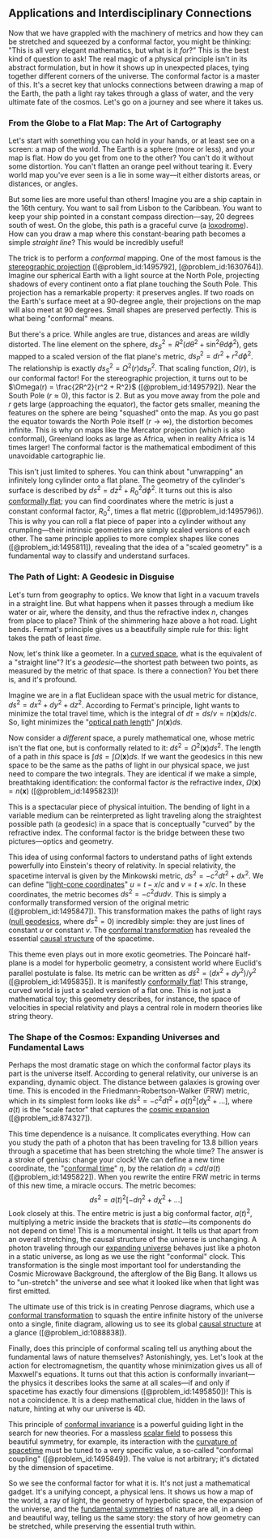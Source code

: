 ## Applications and Interdisciplinary Connections

Now that we have grappled with the machinery of metrics and how they can be stretched and squeezed by a conformal factor, you might be thinking: "This is all very elegant mathematics, but what is it *for*?" This is the best kind of question to ask! The real magic of a physical principle isn't in its abstract formulation, but in how it shows up in unexpected places, tying together different corners of the universe. The conformal factor is a master of this. It's a secret key that unlocks connections between drawing a map of the Earth, the path a light ray takes through a glass of water, and the very ultimate fate of the cosmos. Let's go on a journey and see where it takes us.

### From the Globe to a Flat Map: The Art of Cartography

Let's start with something you can hold in your hands, or at least see on a screen: a map of the world. The Earth is a sphere (more or less), and your map is flat. How do you get from one to the other? You can't do it without some distortion. You can't flatten an orange peel without tearing it. Every world map you've ever seen is a lie in some way—it either distorts areas, or distances, or angles.

But some lies are more useful than others! Imagine you are a ship captain in the 16th century. You want to sail from Lisbon to the Caribbean. You want to keep your ship pointed in a constant compass direction—say, 20 degrees south of west. On the globe, this path is a graceful curve (a [loxodrome](@article_id:263090)). How can you draw a map where this constant-bearing path becomes a simple *straight line*? This would be incredibly useful!

The trick is to perform a *conformal* mapping. One of the most famous is the [stereographic projection](@article_id:141884) ([@problem_id:1495792], [@problem_id:1630764]). Imagine our spherical Earth with a light source at the North Pole, projecting shadows of every continent onto a flat plane touching the South Pole. This projection has a remarkable property: it preserves angles. If two roads on the Earth's surface meet at a 90-degree angle, their projections on the map will also meet at 90 degrees. Small shapes are preserved perfectly. This is what being "conformal" means.

But there's a price. While angles are true, distances and areas are wildly distorted. The line element on the sphere, $ds^2_S = R^2(d\theta^2 + \sin^2\theta d\phi^2)$, gets mapped to a scaled version of the flat plane's metric, $ds^2_P = dr^2 + r^2 d\phi^2$. The relationship is exactly $ds^2_S = \Omega^2(r) ds^2_P$. That scaling function, $\Omega(r)$, is our conformal factor! For the stereographic projection, it turns out to be $\Omega(r) = \frac{2R^2}{r^2 + R^2}$ ([@problem_id:1495792]). Near the South Pole ($r \approx 0$), this factor is 2. But as you move away from the pole and $r$ gets large (approaching the equator), the factor gets smaller, meaning the features on the sphere are being "squashed" onto the map. As you go past the equator towards the North Pole itself ($r \to \infty$), the distortion becomes infinite. This is why on maps like the Mercator projection (which is also conformal), Greenland looks as large as Africa, when in reality Africa is 14 times larger! The conformal factor is the mathematical embodiment of this unavoidable cartographic lie.

This isn't just limited to spheres. You can think about "unwrapping" an infinitely long cylinder onto a flat plane. The geometry of the cylinder's surface is described by $ds^2 = dz^2 + R_0^2 d\phi^2$. It turns out this is also [conformally flat](@article_id:260408); you can find coordinates where the metric is just a constant conformal factor, $R_0^2$, times a flat metric ([@problem_id:1495796]). This is why you can roll a flat piece of paper into a cylinder without any crumpling—their intrinsic geometries are simply scaled versions of each other. The same principle applies to more complex shapes like cones ([@problem_id:1495811]), revealing that the idea of a "scaled geometry" is a fundamental way to classify and understand surfaces.

### The Path of Light: A Geodesic in Disguise

Let's turn from geography to optics. We know that light in a vacuum travels in a straight line. But what happens when it passes through a medium like water or air, where the density, and thus the refractive index $n$, changes from place to place? Think of the shimmering haze above a hot road. Light bends. Fermat's principle gives us a beautifully simple rule for this: light takes the path of least *time*.

Now, let's think like a geometer. In a [curved space](@article_id:157539), what is the equivalent of a "straight line"? It's a *geodesic*—the shortest path between two points, as measured by the metric of that space. Is there a connection? You bet there is, and it's profound.

Imagine we are in a flat Euclidean space with the usual metric for distance, $ds^2 = dx^2 + dy^2 + dz^2$. According to Fermat's principle, light wants to minimize the total travel time, which is the integral of $dt = ds/v = n(\mathbf{x}) ds/c$. So, light minimizes the "[optical path length](@article_id:178412)" $\int n(\mathbf{x}) ds$.

Now consider a *different* space, a purely mathematical one, whose metric isn't the flat one, but is conformally related to it: $d\tilde{s}^2 = \Omega^2(\mathbf{x}) ds^2$. The length of a path in *this* space is $\int d\tilde{s} = \int \Omega(\mathbf{x}) ds$. If we want the geodesics in this new space to be the same as the paths of light in our physical space, we just need to compare the two integrals. They are identical if we make a simple, breathtaking identification: the conformal factor *is* the refractive index, $\Omega(\mathbf{x}) = n(\mathbf{x})$ ([@problem_id:1495823])!

This is a spectacular piece of physical intuition. The bending of light in a variable medium can be reinterpreted as light traveling along the straightest possible path (a geodesic) in a space that is conceptually "curved" by the refractive index. The conformal factor is the bridge between these two pictures—optics and geometry.

This idea of using conformal factors to understand paths of light extends powerfully into Einstein's theory of relativity. In special relativity, the spacetime interval is given by the Minkowski metric, $ds^2 = -c^2dt^2 + dx^2$. We can define "[light-cone coordinates](@article_id:275009)" $u=t-x/c$ and $v=t+x/c$. In these coordinates, the metric becomes $ds^2 = -c^2 du dv$. This is simply a conformally transformed version of the original metric ([@problem_id:1495847]). This transformation makes the paths of light rays ([null geodesics](@article_id:158309), where $ds^2=0$) incredibly simple: they are just lines of constant $u$ or constant $v$. The [conformal transformation](@article_id:192788) has revealed the essential [causal structure](@article_id:159420) of the spacetime.

This theme even plays out in more exotic geometries. The Poincaré half-plane is a model for hyperbolic geometry, a consistent world where Euclid's parallel postulate is false. Its metric can be written as $d\tilde{s}^2 = (dx^2 + dy^2)/y^2$ ([@problem_id:1495835]). It is manifestly [conformally flat](@article_id:260408)! This strange, curved world is just a scaled version of a flat one. This is not just a mathematical toy; this geometry describes, for instance, the space of velocities in special relativity and plays a central role in modern theories like string theory.

### The Shape of the Cosmos: Expanding Universes and Fundamental Laws

Perhaps the most dramatic stage on which the conformal factor plays its part is the universe itself. According to general relativity, our universe is an expanding, dynamic object. The distance between galaxies is growing over time. This is encoded in the Friedmann-Robertson-Walker (FRW) metric, which in its simplest form looks like $ds^2 = -c^2 dt^2 + a(t)^2 [d\chi^2 + \dots]$, where $a(t)$ is the "scale factor" that captures the [cosmic expansion](@article_id:160508) ([@problem_id:874327]).

This time dependence is a nuisance. It complicates everything. How can you study the path of a photon that has been traveling for 13.8 billion years through a spacetime that has been stretching the whole time? The answer is a stroke of genius: change your clock! We can define a new time coordinate, the "[conformal time](@article_id:263233)" $\eta$, by the relation $d\eta = c dt/a(t)$ ([@problem_id:1495822]). When you rewrite the entire FRW metric in terms of this new time, a miracle occurs. The metric becomes:
$$ ds^2 = a(t)^2 \left[ -d\eta^2 + d\chi^2 + \dots \right] $$
Look closely at this. The entire metric is just a big conformal factor, $a(t)^2$, multiplying a metric inside the brackets that is *static*—its components do not depend on time! This is a monumental insight. It tells us that apart from an overall stretching, the causal structure of the universe is unchanging. A photon traveling through our [expanding universe](@article_id:160948) behaves just like a photon in a static universe, as long as we use the right "conformal" clock. This transformation is the single most important tool for understanding the Cosmic Microwave Background, the afterglow of the Big Bang. It allows us to "un-stretch" the universe and see what it looked like when that light was first emitted.

The ultimate use of this trick is in creating Penrose diagrams, which use a [conformal transformation](@article_id:192788) to squash the entire infinite history of the universe onto a single, finite diagram, allowing us to see its global [causal structure](@article_id:159420) at a glance ([@problem_id:1088838]).

Finally, does this principle of conformal scaling tell us anything about the fundamental laws of nature themselves? Astonishingly, yes. Let's look at the action for electromagnetism, the quantity whose minimization gives us all of Maxwell's equations. It turns out that this action is conformally invariant—the physics it describes looks the same at all scales—if and only if spacetime has exactly four dimensions ([@problem_id:1495850])! This is not a coincidence. It is a deep mathematical clue, hidden in the laws of nature, hinting at why our universe is 4D.

This principle of [conformal invariance](@article_id:191373) is a powerful guiding light in the search for new theories. For a massless [scalar field](@article_id:153816) to possess this beautiful symmetry, for example, its interaction with the [curvature of spacetime](@article_id:188986) must be tuned to a very specific value, a so-called "conformal coupling" ([@problem_id:1495849]). The value is not arbitrary; it's dictated by the dimension of spacetime.

So we see the conformal factor for what it is. It's not just a mathematical gadget. It's a unifying concept, a physical lens. It shows us how a map of the world, a ray of light, the geometry of hyperbolic space, the expansion of the universe, and the [fundamental symmetries](@article_id:160762) of nature are all, in a deep and beautiful way, telling us the same story: the story of how geometry can be stretched, while preserving the essential truth within.